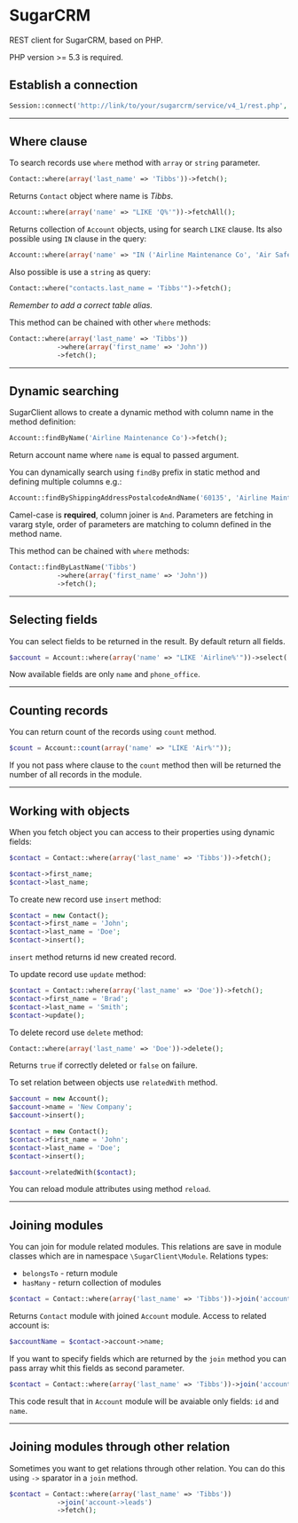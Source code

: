 SugarCRM
========

REST client for SugarCRM, based on PHP.

PHP version >= 5.3 is required.

Establish a connection
----------------------
```php
Session::connect('http://link/to/your/sugarcrm/service/v4_1/rest.php', 'login', 'password');
```

***

Where clause
------------
To search records use `where` method with `array` or `string` parameter.

```php
Contact::where(array('last_name' => 'Tibbs'))->fetch();
```

Returns `Contact` object where name is *Tibbs*.

```php
Account::where(array('name' => "LIKE 'Q%'"))->fetchAll();
```

Returns collection of `Account` objects, using for search `LIKE` clause. Its also possible using `IN` clause in the query:

```php
Account::where(array('name' => "IN ('Airline Maintenance Co', 'Air Safety Inc')"))->fetchAll();
```

Also possible is use a `string` as query:

```php
Contact::where("contacts.last_name = 'Tibbs'")->fetch();
```

*Remember to add a correct table alias.*

This method can be chained with other `where` methods:

```php
Contact::where(array('last_name' => 'Tibbs'))
            ->where(array('first_name' => 'John'))
            ->fetch();
```

***

Dynamic searching
-----------------
SugarClient allows to create a dynamic method with column name in the method definition:

```php
Account::findByName('Airline Maintenance Co')->fetch();
```

Return account name where `name` is equal to passed argument.

You can dynamically search using `findBy` prefix in static method and defining multiple columns e.g.:

```php
Account::findByShippingAddressPostalcodeAndName('60135', 'Airline Maintenance Co')->fetch();
```

Camel-case is **required**, column joiner is `And`. Parameters are fetching in vararg style, order of parameters are matching to column defined in the method name.

This method can be chained with `where` methods:

```php
Contact::findByLastName('Tibbs')
            ->where(array('first_name' => 'John'))
            ->fetch();
```

***

Selecting fields
----------------
You can select fields to be returned in the result. By default return all fields.

```php
$account = Account::where(array('name' => "LIKE 'Airline%'"))->select('name', 'phone_office')->fetch();
```

Now available fields are only `name` and `phone_office`.

***

Counting records
----------------
You can return count of the records using `count` method. 

```php
$count = Account::count(array('name' => "LIKE 'Air%'"));
```

If you not pass where clause to the `count` method then will be returned the number of all records in the module.

***

Working with objects
--------------------
When you fetch object you can access to their properties using dynamic fields:

```php
$contact = Contact::where(array('last_name' => 'Tibbs'))->fetch();

$contact->first_name;
$contact->last_name;
```

To create new record use `insert` method:

```php
$contact = new Contact();
$contact->first_name = 'John';
$contact->last_name = 'Doe';
$contact->insert();
```

`insert` method returns id new created record.

To update record use `update` method:

```php
$contact = Contact::where(array('last_name' => 'Doe'))->fetch();
$contact->first_name = 'Brad';
$contact->last_name = 'Smith';
$contact->update();
```

To delete record use `delete` method:

```php
Contact::where(array('last_name' => 'Doe'))->delete();
```

Returns `true` if correctly deleted or `false` on failure.

To set relation between objects use `relatedWith` method.

```php
$account = new Account();
$account->name = 'New Company';
$account->insert();

$contact = new Contact();
$contact->first_name = 'John';
$contact->last_name = 'Doe';
$contact->insert();

$account->relatedWith($contact);
```

You can reload module attributes using method `reload`.

***

Joining modules
---------------

You can join for module related modules. This relations are save in module classes which are in namespace `\SugarClient\Module`. Relations types: 

* `belongsTo` - return module
* `hasMany` - return collection of modules

```php
$contact = Contact::where(array('last_name' => 'Tibbs'))->join('account')->fetch();
```

Returns `Contact` module with joined `Account` module. Access to related account is:

```php
$accountName = $contact->account->name;
```

If you want to specify fields which are returned by the `join` method you can pass array whit this fields as second parameter.

```php
$contact = Contact::where(array('last_name' => 'Tibbs'))->join('account', array('id', 'name'))->fetch();
```

This code result that in `Account` module will be avaiable only fields: `id` and `name`.

***

Joining modules through other relation
--------------------------------------

Sometimes you want to get relations through other relation. You can do this using `->` sparator in a `join` method.

```php
$contact = Contact::where(array('last_name' => 'Tibbs'))
            ->join('account->leads')
            ->fetch();
```
